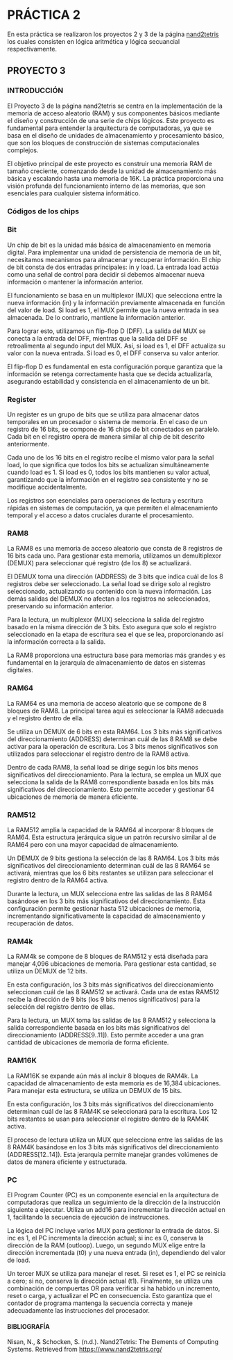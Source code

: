 # PRÁCTICA 2
En esta práctica se realizaron los proyectos 2 y 3 de la página [nand2tetris](https://www.nand2tetris.org/) los cuales consisten en lógica aritmética y lógica secuancial respectivamente.

## PROYECTO 3

### INTRODUCCIÓN 

El Proyecto 3 de la página nand2tetris se centra en la implementación de la memoria de acceso aleatorio (RAM) y sus componentes básicos mediante el diseño y construcción de una serie de chips lógicos. Este proyecto es fundamental para entender la arquitectura de computadoras, ya que se basa en el diseño de unidades de almacenamiento y procesamiento básico, que son los bloques de construcción de sistemas computacionales complejos.

El objetivo principal de este proyecto es construir una memoria RAM de tamaño creciente, comenzando desde la unidad de almacenamiento más básica y escalando hasta una memoria de 16K. La práctica proporciona una visión profunda del funcionamiento interno de las memorias, que son esenciales para cualquier sistema informático.
    
### Códigos de los chips

### Bit

Un chip de bit es la unidad más básica de almacenamiento en memoria digital. Para implementar una unidad de persistencia de memoria de un bit, necesitamos mecanismos para almacenar y recuperar información. El chip de bit consta de dos entradas principales: in y load. La entrada load actúa como una señal de control para decidir si debemos almacenar nueva información o mantener la información anterior.

El funcionamiento se basa en un multiplexor (MUX) que selecciona entre la nueva información (in) y la información previamente almacenada en función del valor de load. Si load es 1, el MUX permite que la nueva entrada in sea almacenada. De lo contrario, mantiene la información anterior.

Para lograr esto, utilizamos un flip-flop D (DFF). La salida del MUX se conecta a la entrada del DFF, mientras que la salida del DFF se retroalimenta al segundo input del MUX. Así, si load es 1, el DFF actualiza su valor con la nueva entrada. Si load es 0, el DFF conserva su valor anterior.

El flip-flop D es fundamental en esta configuración porque garantiza que la información se retenga correctamente hasta que se decida actualizarla, asegurando estabilidad y consistencia en el almacenamiento de un bit.

### Register

Un register es un grupo de bits que se utiliza para almacenar datos temporales en un procesador o sistema de memoria. En el caso de un registro de 16 bits, se compone de 16 chips de bit conectados en paralelo. Cada bit en el registro opera de manera similar al chip de bit descrito anteriormente.

Cada uno de los 16 bits en el registro recibe el mismo valor para la señal load, lo que significa que todos los bits se actualizan simultáneamente cuando load es 1. Si load es 0, todos los bits mantienen su valor actual, garantizando que la información en el registro sea consistente y no se modifique accidentalmente.

Los registros son esenciales para operaciones de lectura y escritura rápidas en sistemas de computación, ya que permiten el almacenamiento temporal y el acceso a datos cruciales durante el procesamiento.

### RAM8

La RAM8 es una memoria de acceso aleatorio que consta de 8 registros de 16 bits cada uno. Para gestionar esta memoria, utilizamos un demultiplexor (DEMUX) para seleccionar qué registro (de los 8) se actualizará.

El DEMUX toma una dirección (ADDRESS) de 3 bits que indica cuál de los 8 registros debe ser seleccionado. La señal load se dirige solo al registro seleccionado, actualizando su contenido con la nueva información. Las demás salidas del DEMUX no afectan a los registros no seleccionados, preservando su información anterior.

Para la lectura, un multiplexor (MUX) selecciona la salida del registro basado en la misma dirección de 3 bits. Esto asegura que solo el registro seleccionado en la etapa de escritura sea el que se lea, proporcionando así la información correcta a la salida.

La RAM8 proporciona una estructura base para memorias más grandes y es fundamental en la jerarquía de almacenamiento de datos en sistemas digitales.

### RAM64

La RAM64 es una memoria de acceso aleatorio que se compone de 8 bloques de RAM8. La principal tarea aquí es seleccionar la RAM8 adecuada y el registro dentro de ella.

Se utiliza un DEMUX de 6 bits en esta RAM64. Los 3 bits más significativos del direccionamiento (ADDRESS) determinan cuál de las 8 RAM8 se debe activar para la operación de escritura. Los 3 bits menos significativos son utilizados para seleccionar el registro dentro de la RAM8 activa.

Dentro de cada RAM8, la señal load se dirige según los bits menos significativos del direccionamiento. Para la lectura, se emplea un MUX que selecciona la salida de la RAM8 correspondiente basada en los bits más significativos del direccionamiento. Esto permite acceder y gestionar 64 ubicaciones de memoria de manera eficiente.

### RAM512

La RAM512 amplía la capacidad de la RAM64 al incorporar 8 bloques de RAM64. Esta estructura jerárquica sigue un patrón recursivo similar al de RAM64 pero con una mayor capacidad de almacenamiento.

Un DEMUX de 9 bits gestiona la selección de las 8 RAM64. Los 3 bits más significativos del direccionamiento determinan cuál de las 8 RAM64 se activará, mientras que los 6 bits restantes se utilizan para seleccionar el registro dentro de la RAM64 activa.

Durante la lectura, un MUX selecciona entre las salidas de las 8 RAM64 basándose en los 3 bits más significativos del direccionamiento. Esta configuración permite gestionar hasta 512 ubicaciones de memoria, incrementando significativamente la capacidad de almacenamiento y recuperación de datos.

### RAM4k

La RAM4k se compone de 8 bloques de RAM512 y está diseñada para manejar 4,096 ubicaciones de memoria. Para gestionar esta cantidad, se utiliza un DEMUX de 12 bits.

En esta configuración, los 3 bits más significativos del direccionamiento seleccionan cuál de las 8 RAM512 se activará. Cada una de estas RAM512 recibe la dirección de 9 bits (los 9 bits menos significativos) para la selección del registro dentro de ellas.

Para la lectura, un MUX toma las salidas de las 8 RAM512 y selecciona la salida correspondiente basada en los bits más significativos del direccionamiento (ADDRESS[9..11]). Esto permite acceder a una gran cantidad de ubicaciones de memoria de forma eficiente.

### RAM16K

La RAM16K se expande aún más al incluir 8 bloques de RAM4k. La capacidad de almacenamiento de esta memoria es de 16,384 ubicaciones. Para manejar esta estructura, se utiliza un DEMUX de 15 bits.

En esta configuración, los 3 bits más significativos del direccionamiento determinan cuál de las 8 RAM4K se seleccionará para la escritura. Los 12 bits restantes se usan para seleccionar el registro dentro de la RAM4K activa.

El proceso de lectura utiliza un MUX que selecciona entre las salidas de las 8 RAM4K basándose en los 3 bits más significativos del direccionamiento (ADDRESS[12..14]). Esta jerarquía permite manejar grandes volúmenes de datos de manera eficiente y estructurada.

### PC

El Program Counter (PC) es un componente esencial en la arquitectura de computadoras que realiza un seguimiento de la dirección de la instrucción siguiente a ejecutar. Utiliza un add16 para incrementar la dirección actual en 1, facilitando la secuencia de ejecución de instrucciones.

La lógica del PC incluye varios MUX para gestionar la entrada de datos. Si inc es 1, el PC incrementa la dirección actual; si inc es 0, conserva la dirección de la RAM (outloop). Luego, un segundo MUX elige entre la dirección incrementada (t0) y una nueva entrada (in), dependiendo del valor de load.

Un tercer MUX se utiliza para manejar el reset. Si reset es 1, el PC se reinicia a cero; si no, conserva la dirección actual (t1). Finalmente, se utiliza una combinación de compuertas OR para verificar si ha habido un incremento, reset o carga, y actualizar el PC en consecuencia. Esto garantiza que el contador de programa mantenga la secuencia correcta y maneje adecuadamente las instrucciones del procesador.

#### BIBLIOGRAFÍA

Nisan, N., & Schocken, S. (n.d.). Nand2Tetris: The Elements of Computing Systems. Retrieved from https://www.nand2tetris.org/ 
